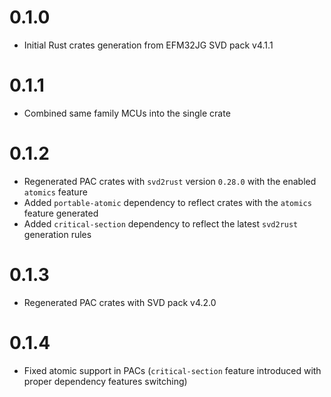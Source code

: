# 0.1.0

- Initial Rust crates generation from EFM32JG SVD pack v4.1.1

# 0.1.1

- Combined same family MCUs into the single crate

# 0.1.2

- Regenerated PAC crates with `svd2rust` version `0.28.0` with the enabled `atomics` feature
- Added `portable-atomic` dependency to reflect crates with the `atomics` feature generated
- Added `critical-section` dependency to reflect the latest `svd2rust` generation rules

# 0.1.3

- Regenerated PAC crates with SVD pack v4.2.0

# 0.1.4

- Fixed atomic support in PACs (`critical-section` feature introduced with proper dependency features switching)
